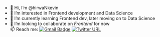 - 👋 Hi, I’m @hirwaNkevin
- 👀 I’m interested in Frontend development and Data Science
- 🌱 I’m currently learning Frontend dev, later moving on to Data Science
- 💞️ I’m looking to collaborate on *Frontend* for now  
 📫 Reach me:
[![Gmail Badge](https://img.shields.io/badge/Gmail-EA4335?logo=gmail&logoColor=fff&style=plastic)](mailto:hirwankevin@gmail.com)
[![Twitter URL](https://img.shields.io/twitter/url?url=https%3A%2F%2Ftwitter.com%2FkevinHirwaN&style=flat&logo=Twitter&logoColor=blue&label=%40kevinHirwaN&labelColor=black&color=black&link=https%3A%2F%2Ftwitter.com%2FkevinHirwaN)]()
